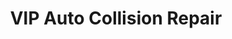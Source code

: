 ---
title: "VIP Auto Collision Repair"
url: /oakland/vip-auto-collision-repair/
shop: Autowerkstatt
---